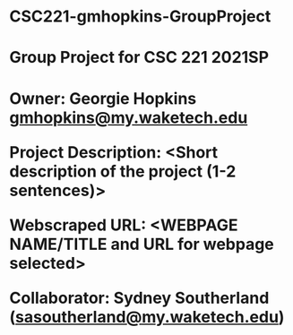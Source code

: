 # CSC221-gmhopkins-GroupProject

<h1>Group Project for CSC 221 2021SP<h1>

__Owner:__ Georgie Hopkins gmhopkins@my.waketech.edu

__Project Description:__ <Short description of the project (1-2 sentences)>

__Webscraped URL:__ <WEBPAGE NAME/TITLE and URL for webpage selected>

__Collaborator:__ Sydney Southerland (sasoutherland@my.waketech.edu)
